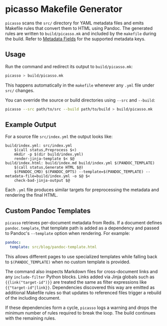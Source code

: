# picasso Makefile Generator

`picasso` scans the `src/` directory for YAML metadata files and emits Makefile
rules that convert them to HTML using Pandoc. The generated rules are
written to `build/picasso.mk` and included by the `makefile` during the
build. Refer to [Metadata Fields](../reference/metadata-fields.md) for the
supported metadata keys.

## Usage

Run the command and redirect its output to `build/picasso.mk`:

```bash
picasso > build/picasso.mk
```

This happens automatically in the `makefile` whenever any `.yml` file under
`src/` changes.

You can override the source or build directories using `--src` and `--build`:

```bash
picasso --src path/to/src --build path/to/build > build/picasso.mk
```

## Example Output

For a source file `src/index.yml` the output looks like:

```make
build/index.yml: src/index.yml
    $(call status,Preprocess $<)
    mkdir -p $(dir build/index.yml)
    render-jinja-template $< $@
build/index.html: build/index.md build/index.yml $(PANDOC_TEMPLATE)
    $(call status,Generate HTML $@)
    $(PANDOC_CMD) $(PANDOC_OPTS) --template=$(PANDOC_TEMPLATE) --metadata-file=build/index.yml -o $@ $<
    check-bad-jinja-output $@
```

Each `.yml` file produces similar targets for preprocessing the metadata and
rendering the final HTML.

## Custom Pandoc Templates

`picasso` retrieves per-document metadata from Redis. If a document defines
`pandoc.template`, that template path is added as a dependency and passed to
Pandoc's `--template` option when rendering. For example:

```yaml
pandoc:
  template: src/blog/pandoc-template.html
```

This allows different pages to use specialized templates while falling back to
`$(PANDOC_TEMPLATE)` when no custom template is provided.

The command also inspects Markdown files for cross-document links and any
`include-filter` Python blocks.  Links added via Jinja globals such as
`{{link("target-id")}}` are treated the same as filter expressions like
`{{"target-id"|link}}`. Dependencies discovered this way are emitted as
additional Makefile rules so that updates to referenced files trigger a rebuild
of the including document.

If these dependencies form a cycle, `picasso` logs a warning and drops the
minimum number of rules required to break the loop. The build continues with the
remaining rules.
